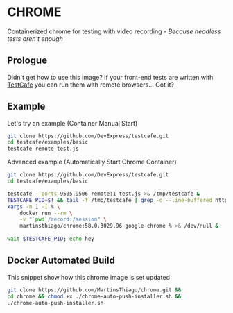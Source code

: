 # CHROME
Containerized chrome for testing with video recording - 
_Because headless tests aren't enough_

## Prologue
Didn't get how to use this image? If your front-end tests are written with
[TestCafe](https://devexpress.github.io/testcafe/) you can run them with remote 
browsers... Got it?

## Example
Let's try an example (Container Manual Start)

```bash
git clone https://github.com/DevExpress/testcafe.git
cd testcafe/examples/basic
testcafe remote test.js
```

Advanced example (Automatically Start Chrome Container)

```bash
git clone https://github.com/DevExpress/testcafe.git
cd testcafe/examples/basic

testcafe --ports 9505,9506 remote:1 test.js >& /tmp/testcafe &
TESTCAFE_PID=$! && tail -f /tmp/testcafe | grep -o --line-buffered http.* |
xargs -n 1 -I % \
    docker run --rm \
    -v "`pwd`/record:/session" \
    martinsthiago/chrome:58.0.3029.96 google-chrome % >& /dev/null &
    
wait $TESTCAFE_PID; echo hey
```

## Docker Automated Build

This snippet show how this chrome image is set updated

```bash
git clone https://github.com/MartinsThiago/chrome.git &&
cd chrome && chmod +x ./chrome-auto-push-installer.sh &&
./chrome-auto-push-installer.sh
```